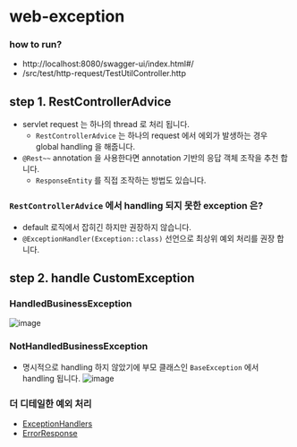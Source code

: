 # web-exception

### how to run?

- http://localhost:8080/swagger-ui/index.html#/
- /src/test/http-request/TestUtilController.http

## step 1. RestControllerAdvice

- servlet request 는 하나의 thread 로 처리 됩니다.
    - `RestControllerAdvice` 는 하나의 request 에서 에외가 발생하는 경우 global handling 을 해줍니다.
- `@Rest~~` annotation 을 사용한다면 annotation 기반의 응답 객체 조작을 추천 합니다.
    - `ResponseEntity` 를 직접 조작하는 방법도 있습니다.

### `RestControllerAdvice` 에서 handling 되지 못한 exception 은?

- default 로직에서 잡히긴 하지만 권장하지 않습니다.
- `@ExceptionHandler(Exception::class)` 선언으로 최상위 예외 처리를 권장 합니다.

## step 2. handle CustomException

### HandledBusinessException

![image](https://github.com/Hyune-s-lab/kopring-workshop/assets/55722186/63168dab-fa65-4c77-8286-357d5d89e215)

### NotHandledBusinessException

- 명시적으로 handling 하지 않았기에 부모 클래스인 `BaseException` 에서 handling 됩니다.
  ![image](https://github.com/Hyune-s-lab/kopring-workshop/assets/55722186/5a3d613d-e90d-4c75-9369-4650dd120ef9)

### 더 디테일한 예외 처리

- [ExceptionHandlers](https://github.com/Hyune-c/traveler-mileage-service/blob/master/src/main/java/com/example/travelermileageservice/config/exception/handler/ExceptionHandlers.java)
- [ErrorResponse](https://github.com/Hyune-c/traveler-mileage-service/blob/master/src/main/java/com/example/travelermileageservice/config/exception/ErrorResponse.java)
